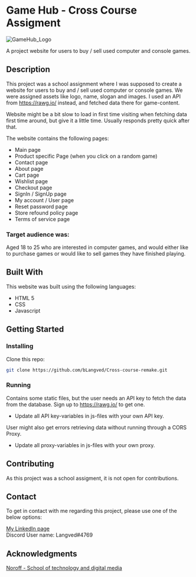 # Game Hub - Cross Course Assigment

![GameHub_Logo](https://github.com/bLangved/Cross-course-remake/assets/101604131/53d3822c-52c9-4853-a3c9-365a6a488adc)


A project website for users to buy / sell used computer and console games. 

## Description

This project was a school assignment where I was supposed to create a website for users to buy and / sell used computer or console games. 
We were assigned assets like logo, name, slogan and images. I used an API from https://rawg.io/ instead, and fetched data there for game-content.

Website might be a bit slow to load in first time visiting when fetching data first time around, but give it a little time. Usually responds pretty quick after that.  

The website contains the following pages:

- Main page
- Product specific Page (when you click on a random game)
- Contact page
- About page
- Cart page
- Wishlist page
- Checkout page
- SignIn / SignUp page
- My account / User page
- Reset password page
- Store refound policy page
- Terms of service page

### Target audience was: 
Aged 18 to 25 who are interested in computer games, and would either like to purchase games or would like to sell games they have finished playing.

## Built With

This website was built using the following languages:

- HTML 5
- CSS
- Javascript 

## Getting Started

### Installing

Clone this repo:

```bash
git clone https://github.com/bLangved/Cross-course-remake.git
```

### Running

Contains some static files, but the user needs an API key to fetch the data from the database. Sign up to https://rawg.io/ to get one. 
- Update all API key-variables in js-files with your own API key. 

User might also get errors retrieving data without running through a CORS Proxy. 
- Update all proxy-variables in js-files with your own proxy. 

## Contributing

As this project was a school assigment, it is not open for contributions.

## Contact

To get in contact with me regarding this project, please use one of the below options:

[My LinkedIn page](https://www.linkedin.com/in/bj%C3%B8rnar-heian-langved-23157b246/)
<br>
Discord User name: Langved#4769


## Acknowledgments

[Noroff - School of technology and digital media](https://www.noroff.no/en)
